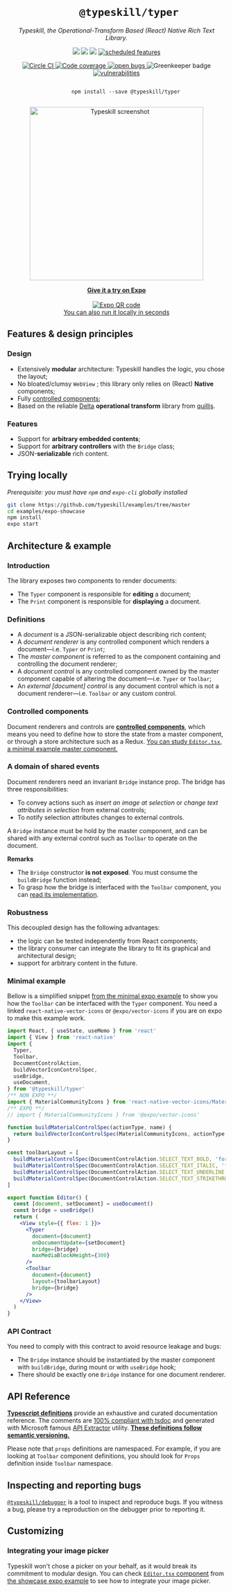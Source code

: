 <h1 align="center">
<code>
    @typeskill/typer
</code>
</h1>
<p align="center">
  <em>
    Typeskill, the Operational-Transform Based (React) Native Rich Text Library.
  </em>
</p>
<p align="center">
    <a href="https://www.npmjs.com/package/@typeskill/typer" alt="Npm Version">
        <img src="https://img.shields.io/npm/v/@typeskill/typer.svg" /></a>
    <img src="https://img.shields.io/badge/platforms-android%20|%20ios%20|%20windows-lightgrey.svg" />
    <img src="https://img.shields.io/npm/l/@typeskill/typer.svg"/>
    <a href="https://github.com/typeskill/typer/issues?q=is%3Aissue+is%3Aopen+label%3A%22scheduled+feature%22" >
        <img src="https://img.shields.io/github/issues-raw/typeskill/typer/scheduled%20feature.svg?label=scheduled%20feature&colorB=125bba" alt="scheduled features" />
    </a>
</p>
<p align="center">
    <a href="https://circleci.com/gh/typeskill/typer">
        <img src="https://circleci.com/gh/typeskill/typer.svg?style=shield" alt="Circle CI" />
    </a>
    <a href="https://codecov.io/gh/typeskill/typer">
        <img src="https://codecov.io/gh/typeskill/typer/branch/master/graph/badge.svg" alt="Code coverage">
    </a>
    <a href="https://github.com/typeskill/typer/issues?q=is%3Aissue+is%3Aopen+label%3Abug">
        <img src="https://img.shields.io/github/issues-raw/typeskill/typer/bug.svg?label=open%20bugs" alt="open bugs">
    </a>
    <img alt="Greenkeeper badge" src="https://badges.greenkeeper.io/typeskill/typer.svg">
    <a href="https://snyk.io/test/github/typeskill/typer">
      <img alt="vulnerabilities" src="https://snyk.io/test/github/typeskill/typer/badge.svg">
    </a>
</p>
<p align="center">
  <code>
      npm install --save @typeskill/typer
  </code>
</p>
<p align="center">
    <img width="400" src="https://raw.githubusercontent.com/typeskill/typeskill/HEAD/images/screenshot.png" alt="Typeskill screenshot">

</p>
<p align="center">
    <a href="https://expo.io/@jsamr/typeskill-showcase">
        <strong>Give it a try on Expo</strong>
    </a>
    <br/><br/>
    <a href="https://expo.io/@jsamr/typeskill-showcase">
        <img src="https://raw.githubusercontent.com/typeskill/typeskill/HEAD/images/qr.png" alt="Expo QR code">
    </a>
    <br/>
    <a href="#trying-locally">You can also run it locally in seconds</a>
</p>

## Features & design principles

### Design

- Extensively **modular** architecture: Typeskill handles the logic, you chose the layout;
- No bloated/clumsy `WebView` ; this library only relies on (React) **Native** components;
- Fully [controlled components](https://reactjs.org/docs/forms.html#controlled-components);
- Based on the reliable [Delta](https://github.com/quilljs/delta) **operational transform** library from [quilljs](https://github.com/quilljs).

### Features

- Support for **arbitrary embedded contents**;
- Support for **arbitrary controllers** with the `Bridge` class;
- JSON-**serializable** rich content.

<a name="trying-locally" />

## Trying locally

*Prerequisite: you must have `npm` and `expo-cli` globally installed*

``` bash
git clone https://github.com/typeskill/examples/tree/master
cd examples/expo-showcase
npm install
expo start
```

## Architecture & example

### Introduction

The library exposes two components to render documents:

- The `Typer` component is responsible for **editing** a document;
- The `Print` component is responsible for **displaying** a document.

### Definitions

- A *document* is a JSON-serializable object describing rich content;
- A *document renderer* is any controlled component which renders a document—i.e. `Typer` or `Print`;
- The *master component* is referred to as the component containing and controlling the document renderer;
- A *document control* is any controlled component owned by the master component capable of altering the document—i.e. `Typer` or `Toolbar`;
- An *external [document] control* is any document control which is not a document renderer—i.e. `Toolbar` or any custom control.

### Controlled components

Document renderers and controls are **[controlled components](https://reactjs.org/docs/forms.html#controlled-components)**, which means you need to define how to store the state from a master component, or through a store architecture such as a Redux. [You can study `Editor.tsx`, a minimal example master component.](https://github.com/typeskill/examples/blob/master/expo-minimal/src/Editor.tsx)

### A domain of shared events

Document renderers need an invariant `Bridge` instance prop.
The bridge has three responsibilities:

- To convey actions such as *insert an image at selection* or *change text attributes in selection* from external controls;
- To notify selection attributes changes to external controls.

A `Bridge` instance must be hold by the master component, and can be shared with any external control such as `Toolbar` to operate on the document.

**Remarks**

- The `Bridge` constructor **is not exposed**. You must consume the `buildBridge` function instead;
- To grasp how the bridge is interfaced with the `Toolbar` component, you can [read its implementation](src/components/Toolbar.tsx).

### Robustness

This decoupled design has the following advantages:

- the logic can be tested independently from React components;
- the library consumer can integrate the library to fit its graphical and architectural design;
- support for arbitrary content in the future.

### Minimal example

Bellow is a simplified snippet [from the minimal expo example](https://github.com/typeskill/examples/tree/master/expo-minimal) to show you how the `Toolbar` can be interfaced with the `Typer` component.
You need a linked `react-native-vector-icons` or `@expo/vector-icons` if you are on expo to make this example work.

```jsx
import React, { useState, useMemo } from 'react'
import { View } from 'react-native'
import {
  Typer,
  Toolbar,
  DocumentControlAction,
  buildVectorIconControlSpec,
  useBridge,
  useDocument,
} from '@typeskill/typer'
/** NON EXPO **/
import { MaterialCommunityIcons } from 'react-native-vector-icons/MaterialCommunityIcons'
/** EXPO **/
// import { MaterialCommunityIcons } from '@expo/vector-icons'

function buildMaterialControlSpec(actionType, name) {
  return buildVectorIconControlSpec(MaterialCommunityIcons, actionType, name)
}

const toolbarLayout = [
  buildMaterialControlSpec(DocumentControlAction.SELECT_TEXT_BOLD, 'format-bold'),
  buildMaterialControlSpec(DocumentControlAction.SELECT_TEXT_ITALIC, 'format-italic'),
  buildMaterialControlSpec(DocumentControlAction.SELECT_TEXT_UNDERLINE, 'format-underline'),
  buildMaterialControlSpec(DocumentControlAction.SELECT_TEXT_STRIKETHROUGH, 'format-strikethrough-variant'),
]

export function Editor() {
  const [document, setDocument] = useDocument()
  const bridge = useBridge()
  return (
    <View style={{ flex: 1 }}>
      <Typer
        document={document}
        onDocumentUpdate={setDocument}
        bridge={bridge}
        maxMediaBlockHeight={300}
      />
      <Toolbar
        document={document}
        layout={toolbarLayout}
        bridge={bridge}
      />
    </View>
  )
}
```

### API Contract

You need to comply with this contract to avoid resource leakage and bugs:

- The `Bridge` instance should be instantiated by the master component with `buildBridge`, during mount or with `useBridge` hook;
- There should be exactly one `Bridge` instance for one document renderer.

## API Reference

[**Typescript definitions**](types/typer.d.ts) provide an exhaustive and curated documentation reference. The comments are [100% compliant with tsdoc](https://github.com/microsoft/tsdoc) and generated with Microsoft famous [API Extractor](https://api-extractor.com/) utility. [**These definitions follow semantic versioning.**](https://semver.org/)

Please note that `props` definitions are namespaced. For example, if you are looking at `Toolbar` component definitions, you should look for `Props` definition inside `Toolbar` namespace.

## Inspecting and reporting bugs

[`@typeskill/debugger`](https://github.com/typeskill/debugger) is a tool to inspect and reproduce bugs. If you witness a bug, please try a reproduction on the debugger prior to reporting it.

## Customizing

### Integrating your image picker

Typeskill won't chose a picker on your behalf, as it would break its commitment to modular design.
You can check [`Editor.tsx` component](https://github.com/typeskill/examples/blob/master/expo-showcase/src/Editor.tsx) from [the showcase expo example](https://github.com/typeskill/examples/tree/master/expo-showcase) to see how to integrate your image picker.
